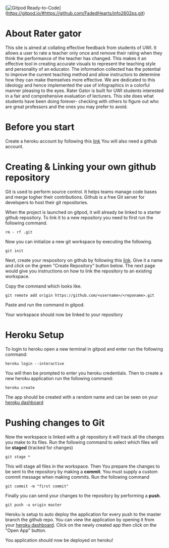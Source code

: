 [![Gitpod Ready-to-Code](https://img.shields.io/badge/Gitpod-Ready--to--Code-blue?logo=gitpod)]
(https://gitpod.io/#https://github.com/FadedHearts/info2602ps.git) 


# About Rater gator
This site is aimed at collating effective feedback from students of UWI. It allows a user to rate a teacher only once and remove their rating when they think the performance of the teacher has changed. This makes it an effective tool in creating accurate visuals to represent the teaching style and personality of an educator. 
The information collected has the potential to improve the current teaching method and allow instructors to determine how they can make themselves more effective. We are dedicated to this ideology and hence implemented the use of infographics in a colorful manner pleasing to the eyes. 
Rater Gator is built for UWI students interested in a fair and comprehensive evaluation of lecturers. This site does what students have been doing forever- checking with others to figure out who are great professors and the ones you may prefer to avoid. 
# Before you start
Create a heroku account by following this [link](https://signup.heroku.com/login)
You will also need a github account.

# Creating & Linking your own github repository
Git is used to perform source control. It helps teams manage code bases and merge togher their contributions.
Github is a free Git server for developers to host their git repositories.

When the project is launched on gitpod, it will already be linked to a starter github repository. To link it to a new repository you need to first run the following command.

```
rm - rf .git
```
Now you can initialize a new git workspace by executing the following.


```
git init
```

Next, create your respository on github by following this [link](https://github.com/new). Give it a name and click on the green "Create Repository" button below.
The next page would give you instructions on how to link the repository to an existing workspace.

Copy the command which looks like.

```
git remote add origin https://github.com/<username>/<reponame>.git
```
Paste and run the command in gitpod.

Your workspace should now be linked to your repository

# Heroku Setup
To login to heroku open a new terminal in gitpod and enter run the following command:

```
heroku login --interactive
```
You will then be prompted to enter you heroku credentials. Then to create a new heroku application run the following command:

```
heroku create
```
The app should be created with a random name and can be seen on your [heroku dashboard](https://dashboard.heroku.com/apps/)

# Pushing changes to Git
Now the workspace is linked with a git repository it will track all the changes you make to its files.
Run the following command to select which files will be **staged** (tracked for changes)

```
git stage *
```

This will stage all files in the workspace.
Then You prepare the changes to be sent to the repository by making a **commit**. You must supply a custom commit message when making commits.
Run the following command

```
git commit -m "first commit"
```

Finally you can send your changes to the repository by performing a **push**.

```
git push -u origin master
```

Heroku is setup to auto deploy the application for every push to the master branch the github repo. You can view the application by opening it from your [heroku dashboard](https://dashboard.heroku.com/apps/). Click on the newly created app then click on the "Open App" button.

You application should now be deployed on heroku!

